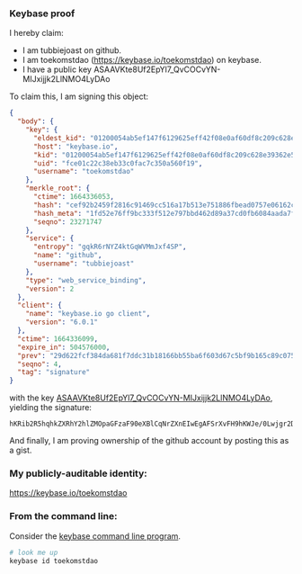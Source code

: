 ### Keybase proof

I hereby claim:

  * I am tubbiejoast on github.
  * I am toekomstdao (https://keybase.io/toekomstdao) on keybase.
  * I have a public key ASAAVKte8Uf2EpYl7_QvCOCvYN-MIJxijjk2LlNMO4LyDAo

To claim this, I am signing this object:

```json
{
  "body": {
    "key": {
      "eldest_kid": "01200054ab5ef147f6129625eff42f08e0af60df8c209c628e39362e534c3b82f20c0a",
      "host": "keybase.io",
      "kid": "01200054ab5ef147f6129625eff42f08e0af60df8c209c628e39362e534c3b82f20c0a",
      "uid": "fce01c22c38eb33c0fac7c350a560f19",
      "username": "toekomstdao"
    },
    "merkle_root": {
      "ctime": 1664336053,
      "hash": "cef92b2459f2816c91469cc516a17b513e751886fbead0757e06162c5f0deaa9a0708471739c1ff85ec971ee1898a67674858b6689854b2a523f4f2a8e02d49a",
      "hash_meta": "1fd52e76ff9bc333f512e797bbd462d89a37cd0fb6084aada7f776325da27b3d",
      "seqno": 23271747
    },
    "service": {
      "entropy": "gqkR6rNYZ4ktGqWVMmJxf4SP",
      "name": "github",
      "username": "tubbiejoast"
    },
    "type": "web_service_binding",
    "version": 2
  },
  "client": {
    "name": "keybase.io go client",
    "version": "6.0.1"
  },
  "ctime": 1664336099,
  "expire_in": 504576000,
  "prev": "29d622fcf384da681f7ddc31b18166bb55ba6f603d67c5bf9b165c89c0751a6f",
  "seqno": 4,
  "tag": "signature"
}
```

with the key [ASAAVKte8Uf2EpYl7_QvCOCvYN-MIJxijjk2LlNMO4LyDAo](https://keybase.io/toekomstdao), yielding the signature:

```
hKRib2R5hqhkZXRhY2hlZMOpaGFzaF90eXBlCqNrZXnEIwEgAFSrXvFH9hKWJe/0Lwjgr2DfjCCcYo45Ni5TTDuC8gwKp3BheWxvYWTESpcCBMQgKdYi/POE2mgffdwxsYFmu1W6b2A9Z8W/mxZcicB1Gm/EICd66f2/wQzg8csKh4n1HKsy+1mUR0hjk+Vmf2kFXOCYAgHCo3NpZ8RAukt6B4rHJjsI8wuHabThyUb5oviHV6qFdPnYvEm2IGyOpQ0ABRGDu3U8cZIEXv7hlKxfV0dAkCeFG6CxPB6RCahzaWdfdHlwZSCkaGFzaIKkdHlwZQildmFsdWXEIH7Un4TFhvhh5a+iaPhilD3cWKBC1bzUc4rg0JFwkKl+o3RhZ80CAqd2ZXJzaW9uAQ==

```

And finally, I am proving ownership of the github account by posting this as a gist.

### My publicly-auditable identity:

https://keybase.io/toekomstdao

### From the command line:

Consider the [keybase command line program](https://keybase.io/download).

```bash
# look me up
keybase id toekomstdao
```
